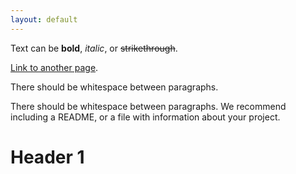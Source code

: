 ```yaml
---
layout: default
---
```


Text can be **bold**, _italic_, or ~~strikethrough~~.

[Link to another page](./newpage.html).

There should be whitespace between paragraphs.

There should be whitespace between paragraphs. We recommend including a README, or a file with information about your project.

# Header 1

